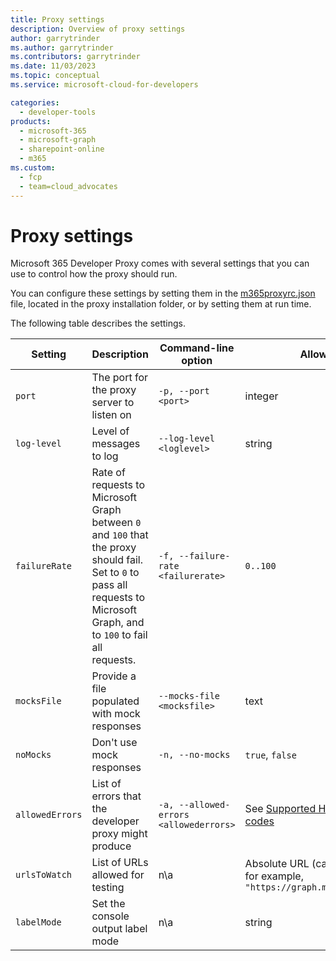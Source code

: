 ```yaml
---
title: Proxy settings
description: Overview of proxy settings
author: garrytrinder
ms.author: garrytrinder
ms.contributors: garrytrinder
ms.date: 11/03/2023
ms.topic: conceptual
ms.service: microsoft-cloud-for-developers

categories:
  - developer-tools
products:
  - microsoft-365
  - microsoft-graph
  - sharepoint-online
  - m365
ms.custom:
  - fcp
  - team=cloud_advocates
---
```


# Proxy settings

Microsoft 365 Developer Proxy comes with several settings that you can use to control how the proxy should run.

You can configure these settings by setting them in the [m365proxyrc.json](./m365proxyrc.md) file, located in the proxy installation folder, or by setting them at run time.

The following table describes the settings.

Setting|Description|Command-line option|Allowed values|Default value
--|--|--|--|--
`port`|The port for the proxy server to listen on|`-p, --port <port>`|integer|`8000`
`log-level` | Level of messages to log|`--log-level <loglevel>`|string| `debug`, `info`, `warn`, `error`| `info`
`failureRate`|Rate of requests to Microsoft Graph between `0` and `100` that the proxy should fail. Set to `0` to pass all requests to Microsoft Graph, and to `100` to fail all requests.|`-f, --failure-rate <failurerate>`|`0..100`|`50`
`mocksFile`|Provide a file populated with mock responses|`--mocks-file <mocksfile>`| text |`responses.json`
`noMocks`|Don't use mock responses|`-n, --no-mocks`|`true`, `false`|`false`
`allowedErrors`|List of errors that the developer proxy might produce|`-a, --allowed-errors <allowederrors> `| See [Supported HTTP error status codes](./Supported-HTTP-error-status-codes.md)|All supported error codes
`urlsToWatch`|List of URLs allowed for testing|n\a|Absolute URL (can contain wildcards) for example, `"https://graph.microsoft.com/v1.0/*"`|See [m365proxyrc](./m365proxyrc.md) file
`labelMode`| Set the console output label mode |n\a|string| `text`, `icon`, `nerdFont`| `text`

